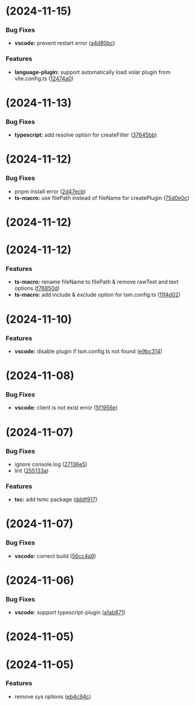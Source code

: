 # [](https://github.com/volarjs/starter/compare/v0.1.5...v) (2024-11-15)


### Bug Fixes

* **vscode:** prevent restart error ([a4d80bc](https://github.com/volarjs/starter/commit/a4d80bc6f1e190bcaf47fa69b07944b9fd9c8919))


### Features

* **language-plugin:** support automatically load volar plugin from vite.config.ts ([12474a0](https://github.com/volarjs/starter/commit/12474a0b674ecd3a804aa8e3f3caab4740cafcf5))



# [](https://github.com/volarjs/starter/compare/v0.1.4...v) (2024-11-13)


### Bug Fixes

* **typescript:** add resolve option for createFilter ([37645bb](https://github.com/volarjs/starter/commit/37645bbcbce08caf3af311d4f9585dbc44c3f06c))



# [](https://github.com/volarjs/starter/compare/v0.1.3...v) (2024-11-12)


### Bug Fixes

* pnpm install error ([2d47ecb](https://github.com/volarjs/starter/commit/2d47ecbb40a70f3368c0dafa5ae3a56696bdad85))
* **ts-macro:** use filePath instead of fileName for createPlugin ([75d0e0c](https://github.com/volarjs/starter/commit/75d0e0c75143418b8015598587b2c5a6526b0664))



# [](https://github.com/volarjs/starter/compare/v0.1.2...v) (2024-11-12)



# [](https://github.com/volarjs/starter/compare/v0.1.1...v) (2024-11-12)


### Features

* **ts-macro:**  rename fileName to filePath & remove rawText and text options ([f76850d](https://github.com/volarjs/starter/commit/f76850d2b7eda90b66479cac5ebe1096d06f1226))
* **ts-macro:** add include & exclude option for tsm.config.ts ([11f4d02](https://github.com/volarjs/starter/commit/11f4d0259c494b215ffbc9a2469fc87ccebedcf3))



# [](https://github.com/volarjs/starter/compare/v0.1.0...v) (2024-11-10)


### Features

* **vscode:** disable plugin if tsm.config.ts not found ([e9bc314](https://github.com/volarjs/starter/commit/e9bc3142aa6cc7207afad219b533d072b1e34287))



# [](https://github.com/volarjs/starter/compare/v0.0.7...v) (2024-11-08)


### Bug Fixes

* **vscode:** client is not exist error ([5f1956e](https://github.com/volarjs/starter/commit/5f1956ef018fabaf2fbb9246f86512cc2098de8d))



# [](https://github.com/volarjs/starter/compare/v0.0.6...v) (2024-11-07)


### Bug Fixes

* ignore console.log ([27136e5](https://github.com/volarjs/starter/commit/27136e5ae2fe87a6241666d6a2923507d573de1f))
* lint ([255133a](https://github.com/volarjs/starter/commit/255133a7371da6353f290c9ca7c032624594053e))


### Features

* **tsc:** add tsmc package ([dddf917](https://github.com/volarjs/starter/commit/dddf9175aa7bcacb471e094c525b72d3bcd43b97))



# [](https://github.com/volarjs/starter/compare/v0.0.5...v) (2024-11-07)


### Bug Fixes

* **vscode:** correct build ([56cc4a9](https://github.com/volarjs/starter/commit/56cc4a9b56c01abff94f810ecd04b46fed4a5358))



# [](https://github.com/volarjs/starter/compare/v0.0.4...v) (2024-11-06)


### Bug Fixes

* **vscode:** support typescript-plugin ([a1ab871](https://github.com/volarjs/starter/commit/a1ab871bb3668d8a51a1d229815b8dbac7294cd8))



# [](https://github.com/volarjs/starter/compare/v0.0.3...v) (2024-11-05)



# [](https://github.com/volarjs/starter/compare/v0.0.2...v) (2024-11-05)


### Features

* remove sys options ([eb4c94c](https://github.com/volarjs/starter/commit/eb4c94c3f0ebdb16b3b4830b7fff447f10e98c28))



